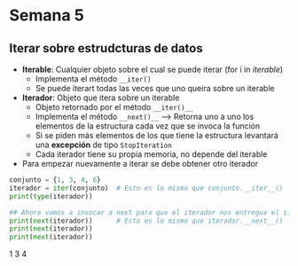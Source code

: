 # Semana 5
## Iterar sobre estrudcturas de datos
- **Iterable**: Cualquier objeto sobre el cual se puede iterar (for i in _iterable_)
    - Implementa el método `__iter()`
    - Se puede iterart todas las veces que uno queira sobre un iterable
- **Iterador**: Objeto que itera sobre un iterable
    - Objeto retornado por el método `__iter()__`
    - Implementa el método `__next()__` --> Retorna uno a uno los elementos de la estructura cada vez que se invoca la función
    - Si se piden más elementos de los que tiene la estructura levantará una **excepción** de tipo `StopIteration`
    - Cada iterador tiene su propia memoria, no depende del iterable
- Para empezar nuevamente a iterar se debe obtener otro iterador
```python
conjunto = {1, 3, 4, 6}
iterador = iter(conjunto)  # Esto es lo mismo que conjunto.__iter__()
print(type(iterador))

## Ahora vamos a invocar a next para que el iterador nos entregue el siguiente valor del iterable
print(next(iterador))      # Esto es lo mismo que iterador.__next__()
print(next(iterador))
print(next(iterador))
```
1
3
4
